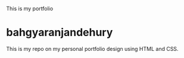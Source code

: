 This is my portfolio
# bahgyaranjandehury
This is my repo on my personal portfolio design using HTML and CSS.
